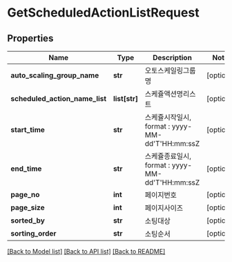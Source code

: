 # GetScheduledActionListRequest

## Properties
Name | Type | Description | Notes
------------ | ------------- | ------------- | -------------
**auto_scaling_group_name** | **str** | 오토스케일링그룹명 | [optional] 
**scheduled_action_name_list** | **list[str]** | 스케쥴액션명리스트 | [optional] 
**start_time** | **str** | 스케쥴시작일시, format : yyyy-MM-dd&#39;T&#39;HH:mm:ssZ | [optional] 
**end_time** | **str** | 스케쥴종료일시, format : yyyy-MM-dd&#39;T&#39;HH:mm:ssZ | [optional] 
**page_no** | **int** | 페이지번호 | [optional] 
**page_size** | **int** | 페이지사이즈 | [optional] 
**sorted_by** | **str** | 소팅대상 | [optional] 
**sorting_order** | **str** | 소팅순서 | [optional] 

[[Back to Model list]](../README.md#documentation-for-models) [[Back to API list]](../README.md#documentation-for-api-endpoints) [[Back to README]](../README.md)


